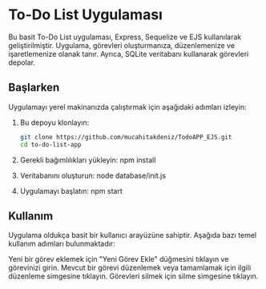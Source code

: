# To-Do List Uygulaması

Bu basit To-Do List uygulaması, Express, Sequelize ve EJS kullanılarak geliştirilmiştir. Uygulama, görevleri oluşturmanıza, düzenlemenize ve işaretlemenize olanak tanır. Ayrıca, SQLite veritabanı kullanarak görevleri depolar.

## Başlarken

Uygulamayı yerel makinanızda çalıştırmak için aşağıdaki adımları izleyin:

1. Bu depoyu klonlayın:

   ```bash
   git clone https://github.com/mucahitakdeniz/TodoAPP_EJS.git
   cd to-do-list-app

2. Gerekli bağımlılıkları yükleyin:
    npm install

3. Veritabanını oluşturun:
    node database/init.js

4. Uygulamayı başlatın:
    npm start


## Kullanım
Uygulama oldukça basit bir kullanıcı arayüzüne sahiptir. Aşağıda bazı temel kullanım adımları bulunmaktadır:

Yeni bir görev eklemek için "Yeni Görev Ekle" düğmesini tıklayın ve görevinizi girin.
Mevcut bir görevi düzenlemek veya tamamlamak için ilgili düzenleme simgesine tıklayın.
Görevleri silmek için silme simgesine tıklayın.

